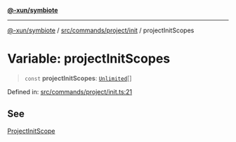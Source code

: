 [**@-xun/symbiote**](../../../../../README.md)

***

[@-xun/symbiote](../../../../../README.md) / [src/commands/project/init](../README.md) / projectInitScopes

# Variable: projectInitScopes

> `const` **projectInitScopes**: [`Unlimited`](../../../../configure/enumerations/UnlimitedGlobalScope.md#unlimited)[]

Defined in: [src/commands/project/init.ts:21](https://github.com/Xunnamius/symbiote/blob/3bc9175601936ce1e29ce6f32d229d0639c2bec1/src/commands/project/init.ts#L21)

## See

[ProjectInitScope](../../../../configure/enumerations/UnlimitedGlobalScope.md)
